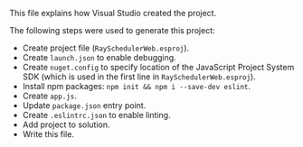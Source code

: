 This file explains how Visual Studio created the project.

The following steps were used to generate this project:
- Create project file (`RaySchedulerWeb.esproj`).
- Create `launch.json` to enable debugging.
- Create `nuget.config` to specify location of the JavaScript Project System SDK (which is used in the first line in `RaySchedulerWeb.esproj`).
- Install npm packages: `npm init && npm i --save-dev eslint`.
- Create `app.js`.
- Update `package.json` entry point.
- Create `.eslintrc.json` to enable linting.
- Add project to solution.
- Write this file.
